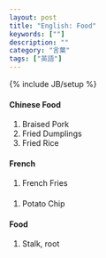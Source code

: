 ```yaml
---
layout: post
title: "English: Food"
keywords: [""]
description: ""
category: "言葉"
tags: ["英語"]
---
```

{% include JB/setup %}


#### Chinese Food
1. Braised Pork
2. Fried Dumplings
3. Fried Rice


#### French
1. French Fries

####
1. Potato Chip


#### Food
1. Stalk, root
